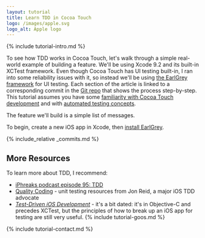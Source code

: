 ```yaml
---
layout: tutorial
title: Learn TDD in Cocoa Touch
logo: /images/apple.svg
logo_alt: Apple logo
---
```


{% include tutorial-intro.md %}

To see how TDD works in Cocoa Touch, let's walk through a simple real-world example of building a feature.
We'll be using Xcode 9.2 and its built-in XCTest framework.
Even though Cocoa Touch has UI testing built-in, I ran into some reliability issues with it,
so instead we'll be using [the EarlGrey framework][earl-grey] for UI testing.
Each section of the article is linked to a corresponding commit in the [Git repo](https://github.com/learn-tdd-in/cocoa-touch) that shows the process step-by-step.
This tutorial assumes you have some [familiarity with Cocoa Touch development][cocoa-touch] and with [automated testing concepts](/concepts).

The feature we'll build is a simple list of messages.

To begin, create a new iOS app in Xcode, then [install EarlGrey][earl-grey-install].

{% include_relative _commits.md %}

## More Resources

To learn more about TDD, I recommend:

* [iPhreaks podcast episode 95: TDD](https://devchat.tv/iphreaks/095-ips-tdd-test-driven-development)
* [Quality Coding](https://qualitycoding.org/) - unit testing resources from Jon Reid, a major iOS TDD advocate
* [_Test-Driven iOS Development_](http://www.informit.com/store/test-driven-ios-development-9780321774187) - it's a bit dated: it's in Objective-C and precedes XCTest, but the principles of how to break up an iOS app for testing are still very useful.
{% include tutorial-goos.md %}

{% include tutorial-contact.md %}

[earl-grey]: https://google.github.io/EarlGrey/
[earl-grey-install]: https://github.com/google/EarlGrey/blob/master/docs/install-and-run.md
[cocoa-touch]: https://developer.apple.com/ios/documentation/
